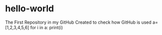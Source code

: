 # hello-world
The First Repository in my GitHub
Created to check how GitHub is used
a=[1,2,3,4,5,6]
for i in a:
  print(i)
